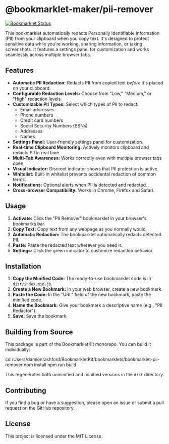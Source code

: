 # @bookmarklet-maker/pii-remover

[![Bookmarklet Status](https://img.shields.io/badge/status-ready-brightgreen.svg)](https://shields.io/)

This bookmarklet automatically redacts Personally Identifiable Information (PII) from your clipboard when you copy text. It's designed to protect sensitive data while you're working, sharing information, or taking screenshots. It features a settings panel for customization and works seamlessly across multiple browser tabs.

## Features

* **Automatic PII Redaction:** Redacts PII from copied text *before* it's placed on your clipboard.
* **Configurable Redaction Levels:** Choose from "Low," "Medium," or "High" redaction levels.
* **Customizable PII Types:** Select which types of PII to redact:
  * Email addresses
  * Phone numbers
  * Credit card numbers
  * Social Security Numbers (SSNs)
  * Addresses
  * Names
* **Settings Panel:** User-friendly settings panel for customization.
* **Real-time Clipboard Monitoring:** Actively monitors clipboard and redacts PII in real time.
* **Multi-Tab Awareness:** Works correctly even with multiple browser tabs open.
* **Visual Indicator:** Discreet indicator shows that PII protection is active.
* **Whitelist:** Built-in whitelist prevents accidental redaction of common terms.
* **Notifications:** Optional alerts when PII is detected and redacted.
* **Cross-browser Compatibility:** Works in Chrome, Firefox and Safari.

## Usage

1. **Activate:** Click the "PII Remover" bookmarklet in your browser's bookmarks bar.
2. **Copy Text:** Copy text from any webpage as you normally would.
3. **Automatic Redaction:** The bookmarklet automatically redacts detected PII.
4. **Paste:** Paste the redacted text wherever you need it.
5. **Settings:** Click the green indicator to customize redaction behavior.

## Installation

1. **Copy the Minified Code:** The ready-to-use bookmarklet code is in `dist/index.min.js`.
2. **Create a New Bookmark:** In your web browser, create a new bookmark.
3. **Paste the Code:** In the "URL" field of the new bookmark, paste the minified code.
4. **Name the Bookmark:** Give your bookmark a descriptive name (e.g., "PII Redactor").
5. **Save:** Save the bookmark.

## Building from Source

This package is part of the BookmarkletKit monorepo. You can build it individually:

cd /Users/damionrashford/BookmarkletKit/bookmarklets/bookmarklet-pii-remover
npm install
npm run build

This regenerates both unminified and minified versions in the `dist` directory.

## Contributing

If you find a bug or have a suggestion, please open an issue or submit a pull request on the GitHub repository.

## License

This project is licensed under the MIT License.